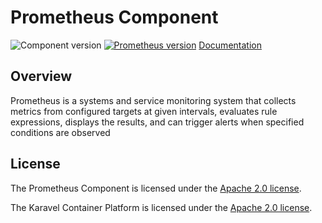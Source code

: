 # Prometheus Component

![Component version](https://img.shields.io/badge/dynamic/yaml?color=blue&label=component+version&query=$.entries.prometheus[0].version&url=https%3A%2F%2Frepository.platform.karavel.io%2Funstable%2Findex.yaml&style=for-the-badge)
[![Prometheus version](https://img.shields.io/badge/dynamic/yaml?color=blue&label=prometheus+version&query=$.entries.prometheus[0].appVersion&url=https%3A%2F%2Frepository.platform.karavel.io%2Funstable%2Findex.yaml&style=for-the-badge)](https://prometheus.io)
[Documentation](https://platform.karavel.io/components/prometheus)

## Overview

Prometheus is a systems and service monitoring system that collects metrics from configured targets at given intervals, evaluates rule expressions, displays the results, and can trigger alerts when specified conditions are observed

## License

The Prometheus Component is licensed under the [Apache 2.0 license](LICENSE).

The Karavel Container Platform is licensed under the [Apache 2.0 license](https://github.com/karavel-io/platform/blob/main/LICENSE).
